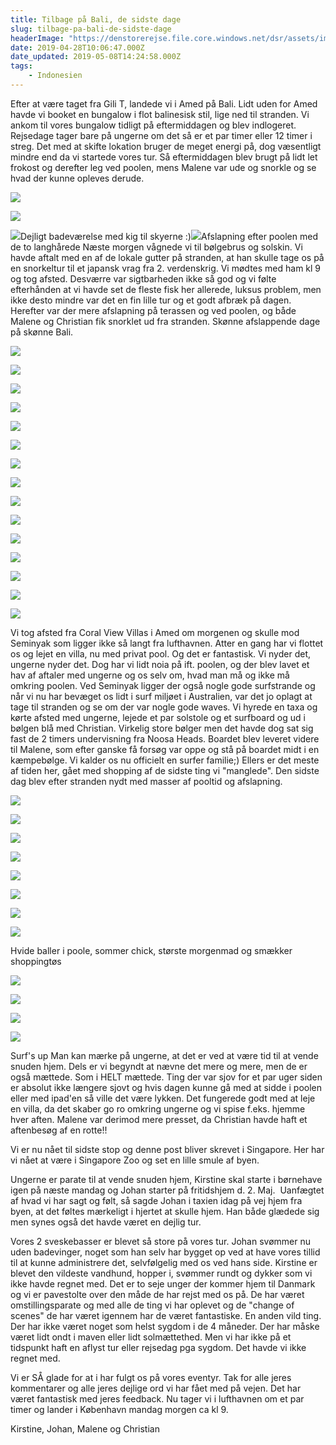 ```yaml
---
title: Tilbage på Bali, de sidste dage
slug: tilbage-pa-bali-de-sidste-dage
headerImage: "https://denstorerejse.file.core.windows.net/dsr/assets/images/size/w2000/2019/04/IMG_0009-6.jpg?sv=2019-02-02&ss=f&srt=sco&sp=r&se=2020-03-04T06:59:00Z&st=2020-03-03T22:59:00Z&spr=https,http&sig=VZQptAf1Yf6lRIz7fjSUG1Se%2FjrVPoMHijO17VjhBME%3D"
date: 2019-04-28T10:06:47.000Z
date_updated: 2019-05-08T14:24:58.000Z
tags: 
    - Indonesien
---
```


Efter at være taget fra Gili T, landede vi i Amed på Bali. Lidt uden for Amed havde vi booket en bungalow i flot balinesisk stil, lige ned til stranden. Vi ankom til vores bungalow tidligt på eftermiddagen og blev indlogeret. Rejsedage tager bare på ungerne om det så er et par timer eller 12 timer i streg. Det med at skifte lokation bruger de meget energi på, dog væsentligt mindre end da vi startede vores tur. Så eftermiddagen blev brugt på lidt let frokost og derefter leg ved poolen, mens Malene var ude og snorkle og se hvad der kunne opleves derude.

![](/../../assets/images/2019/04/IMG_0001-6.jpg)

![](/../../assets/images/2019/04/IMG_0007-6.jpg)

![](/../../assets/images/2019/04/IMG_0008-7.jpg)Dejligt badeværelse med kig til skyerne :)![](/../../assets/images/2019/04/IMG_0031-4.jpg)Afslapning efter poolen med de to langhårede
Næste morgen vågnede vi til bølgebrus og solskin. Vi havde aftalt med en af de lokale gutter på stranden, at han skulle tage os på en snorkeltur til et japansk vrag fra 2. verdenskrig. Vi mødtes med ham kl 9 og tog afsted. Desværre var sigtbarheden ikke så god og vi følte efterhånden at vi havde set de fleste fisk her allerede, luksus problem, men ikke desto mindre var det en fin lille tur og et godt afbræk på dagen. Herefter var der mere afslapning på terassen og ved poolen, og både Malene og Christian fik snorklet ud fra stranden. Skønne afslappende dage på skønne Bali.

![](/../../assets/images/2019/04/IMG_0002-6.jpg)

![](/../../assets/images/2019/04/IMG_0003-5.jpg)

![](/../../assets/images/2019/04/IMG_0004-7.jpg)

![](/../../assets/images/2019/04/IMG_0005-8.jpg)

![](/../../assets/images/2019/04/IMG_0032-1.jpg)

![](/../../assets/images/2019/04/IMG_0035-5.jpg)

![](/../../assets/images/2019/04/IMG_0036-3.jpg)

![](/../../assets/images/2019/04/IMG_0006-5.jpg)

![](/../../assets/images/2019/04/IMG_0027-4.jpg)

![](/../../assets/images/2019/04/IMG_0028-5.jpg)

![](/../../assets/images/2019/04/IMG_0009-5.jpg)

![](/../../assets/images/2019/04/IMG_0033-4.jpg)

![](/../../assets/images/2019/04/IMG_0010-3.jpg)

![](/../../assets/images/2019/04/IMG_0011-8.jpg)

![](/../../assets/images/2019/04/IMG_0012-4.jpg)

Vi tog afsted fra Coral View Villas i Amed om morgenen og skulle mod Seminyak som ligger ikke så langt fra lufthavnen. Atter en gang har vi flottet os og lejet en villa, nu med privat pool. Og det er fantastisk. Vi nyder det, ungerne nyder det. Dog har vi lidt noia på ift. poolen, og der blev lavet et hav af aftaler med ungerne og os selv om, hvad man må og ikke må omkring poolen. 
Ved Seminyak ligger der også nogle gode surfstrande og når vi nu har bevæget os lidt i surf miljøet i Australien, var det jo oplagt at tage til stranden og se om der var nogle gode waves. Vi hyrede en taxa og kørte afsted med ungerne, lejede et par solstole og et surfboard og ud i bølgen blå med Christian. Virkelig store bølger men det havde dog sat sig fast de 2 timers undervisning fra Noosa Heads. Boardet blev leveret videre til Malene, som efter ganske få forsøg var oppe og stå på boardet midt i en kæmpebølge. Vi kalder os nu officielt en surfer familie;)
Ellers er det meste af tiden her, gået med shopping af de sidste ting vi "manglede". Den sidste dag blev efter stranden nydt med masser af pooltid og afslapning. 

![](/../../assets/images/2019/04/IMG_0014-7.jpg)

![](/../../assets/images/2019/04/IMG_0017-7.jpg)

![](/../../assets/images/2019/04/IMG_0018-6.jpg)

![](/../../assets/images/2019/04/IMG_0019-7.jpg)

![](/../../assets/images/2019/04/IMG_0015-4.jpg)

![](/../../assets/images/2019/04/IMG_0020-7.jpg)

![](/../../assets/images/2019/04/IMG_0021-5.jpg)

![](/../../assets/images/2019/04/IMG_0029-6.jpg)

Hvide baller i poole, sommer chick, største morgenmad og smækker shoppingtøs

![](/../../assets/images/2019/04/IMG_0023-7.jpg)

![](/../../assets/images/2019/04/IMG_0024-5.jpg)

![](/../../assets/images/2019/04/IMG_0025-5.jpg)

![](/../../assets/images/2019/04/IMG_0026-6.jpg)

Surf's up
Man kan mærke på ungerne, at det er ved at være tid til at vende snuden hjem. Dels er vi begyndt at nævne det mere og mere, men de er også mættede. Som i HELT mættede. Ting der var sjov for et par uger siden er absolut ikke længere sjovt og hvis dagen kunne gå med at sidde i poolen eller med ipad'en så ville det være lykken. Det fungerede godt med at leje en villa, da det skaber go ro omkring ungerne og vi spise f.eks. hjemme hver aften. Malene var derimod mere presset, da Christian havde haft et aftenbesøg af en rotte!!

Vi er nu nået til sidste stop og denne post bliver skrevet i Singapore. Her har vi nået at være i Singapore Zoo og set en lille smule af byen. 

Ungerne er parate til at vende snuden hjem, Kirstine skal starte i børnehave igen på næste mandag og Johan starter på fritidshjem d. 2. Maj.  Uanfægtet af hvad vi har sagt og følt, så sagde Johan i taxien idag på vej hjem fra byen, at det føltes mærkeligt i hjertet at skulle hjem. Han både glædede sig men synes også det havde været en dejlig tur. 

Vores 2 sveskebasser er blevet så store på vores tur. Johan svømmer nu uden badevinger, noget som han selv har bygget op ved at have vores tillid til at kunne administrere det, selvfølgelig med os ved hans side. Kirstine er blevet den vildeste vandhund, hopper i, svømmer rundt og dykker som vi ikke havde regnet med. Det er to seje unger der kommer hjem til Danmark og vi er pavestolte over den måde de har rejst med os på. De har været omstillingsparate og med alle de ting vi har oplevet og de "change of scenes" de har været igennem har de været fantastiske.
En anden vild ting. Der har ikke været noget som helst sygdom i de 4 måneder. Der har måske været lidt ondt i maven eller lidt solmættethed. Men vi har ikke på et tidspunkt haft en aflyst tur eller rejsedag pga sygdom. Det havde vi ikke regnet med.

Vi er SÅ glade for at i har fulgt os på vores eventyr. Tak for alle jeres kommentarer og alle jeres dejlige ord vi har fået med på vejen. Det har været fantastisk med jeres feedback. Nu tager vi i lufthavnen om et par timer og lander i København mandag morgen ca kl 9.

Kirstine, Johan, Malene og Christian
